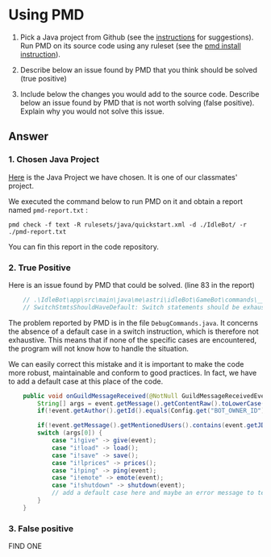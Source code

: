 
# Using PMD


1. Pick a Java project from Github (see the [instructions](../sujet.md) for suggestions). Run PMD on its source code using any ruleset (see the [pmd install instruction](./pmd-help.md)).

2. Describe below an issue found by PMD that you think should be solved (true positive)

3. Include below the changes you would add to the source code. Describe below an issue found by PMD that is not worth solving (false positive). Explain why you would not solve this issue.


## Answer

### 1. Chosen Java Project

[Here](https://github.com/Astri2/IdleBot) is the Java Project we have chosen. It is one of our classmates' project.

We executed the command below to run PMD on it and obtain a report named `pmd-report.txt` :

`pmd check -f text -R rulesets/java/quickstart.xml -d ./IdleBot/ -r ./pmd-report.txt`

You can fin this report in the code repository.

### 2. True Positive

Here is an issue found by PMD that could be solved. (line 83 in the report)

```java
    // .\IdleBot\app\src\main\java\me\astri\idleBot\GameBot\commands\__debug\DebugCommands.java:31:    
    // SwitchStmtsShouldHaveDefault: Switch statements should be exhaustive, add a default case (or missing enum branches)
```

The problem reported by PMD is in the file ``DebugCommands.java``. It concerns the absence of a default case in a switch instruction, which is therefore not exhaustive. This means that if none of the specific cases are encountered, the program will not know how to handle the situation.

We can easily correct this mistake and it is important to make the code more robust, maintainable and conform to good practices. In fact, we have to add a default case at this place of the code.

```java
    public void onGuildMessageReceived(@NotNull GuildMessageReceivedEvent event) {
        String[] args = event.getMessage().getContentRaw().toLowerCase().split("\\s+");
        if(!event.getAuthor().getId().equals(Config.get("BOT_OWNER_ID"))) return;

        if(!event.getMessage().getMentionedUsers().contains(event.getJDA().getSelfUser())) return;
        switch (args[0]) {
            case "i!give" -> give(event);
            case "i!load" -> load();
            case "i!save" -> save();
            case "i!lprices" -> prices();
            case "i!ping" -> ping(event);
            case "i!emote" -> emote(event);
            case "i!shutdown" -> shutdown(event);
            // add a default case here and maybe an error message to tell that the command is unknown by the system
        }
    }
```

### 3. False positive

FIND ONE 